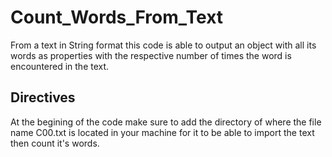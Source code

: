 # Count_Words_From_Text
From a text in String format this code is able to output an object with all its words as properties with the respective number of times the word is encountered in the text.

## Directives
At the begining of the code make sure to add the directory of where the file name C00.txt is located in your machine for it to be able to import the text then count it's words.
